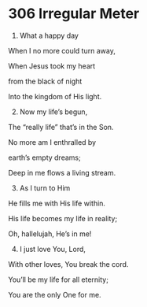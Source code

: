 # 306 Irregular Meter

1.  What a happy day

When I no more could turn away,

When Jesus took my heart

from the black of night

Into the kingdom of His light.

2.  Now my life’s begun,

The “really life” that’s in the Son.

No more am I enthralled by

earth’s empty dreams;

Deep in me flows a living stream.

3.  As I turn to Him

He fills me with His life within.

His life becomes my life in reality;

Oh, hallelujah, He’s in me!

4.  I just love You, Lord,

With other loves, You break the cord.

You’ll be my life for all eternity;

You are the only One for me.

